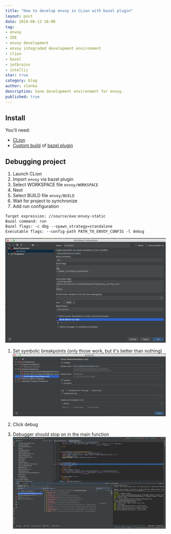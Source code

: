 ```yaml
---
title: "How to develop envoy in CLion with bazel plugin"
layout: post
date: 2019-06-12 16:00
tag:
- envoy
- IDE
- envoy development
- envoy integraded development environment
- clion
- bazel
- jetbrains
- intellij
star: true
category: blog
author: slonka
description: Sane development environment for envoy.
published: true
---
```


## Install

You'll need:
- [CLion](https://www.jetbrains.com/clion/download/#section=mac)
- [Custom build](https://github.com/bazelbuild/intellij/issues/494#issuecomment-498814006) of [bazel plugin](https://plugins.jetbrains.com/plugin/9554-bazel)

## Debugging project
1. Launch CLion
1. Import `envoy` via bazel plugin
1. Select WORKSPACE file `envoy/WORKSPACE`
1. Next
1. Select BUILD file `envoy/BUILD`
1. Wait for project to synchronize
1. Add run configuration
```
Target expression: //source/exe:envoy-static
Bazel command: run
Bazel flags: -c dbg --spawn_strategy=standalone
Executable flags: --config-path PATH_TO_ENVOY_CONFIG -l debug
```
![run configuration](/assets/images/2019-06-12-envoy-clion-bazel/run_configuration.png)

1. Set symbolic breakpoints (only those work, but it's better than nothing)
![symbolic breakpoints clion](/assets/images/2019-06-12-envoy-clion-bazel/breakpoints.png)

1. Click debug
1. Debugger should stop on in the main function
![debugger](/assets/images/2019-06-12-envoy-clion-bazel/debugger.png)